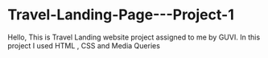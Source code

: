 # Travel-Landing-Page---Project-1
Hello, This is Travel Landing website project assigned to me by GUVI. In this project I used HTML , CSS and Media Queries
